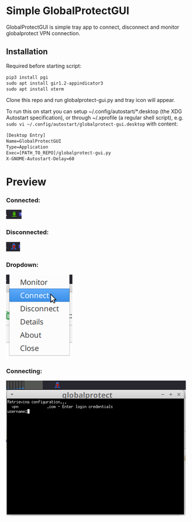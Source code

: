 # Simple GlobalProtectGUI
 
GlobalProtectGUI is simple tray app to connect, disconnect and monitor 
globalprotect VPN connection.

## Installation

Required before starting script:
```
pip3 install pgi
sudo apt install gir1.2-appindicator3
sudo apt install xterm
```

Clone this repo and run globalprotect-gui.py and tray icon will appear.

To run this on start you can setup  ~/.config/autostart/*.desktop (the XDG Autostart specification), 
or through ~/.xprofile (a regular shell script),
e.g.
`sudo vi ~/.config/autostart/globalprotect-gui.desktop`
with content:
```
[Desktop Entry]
Name=GlobalProtectGUI
Type=Application
Exec=[PATH_TO_REPO]/globalprotect-gui.py
X-GNOME-Autostart-Delay=60
```
# Preview

### Connected:
![Connected](docs/connected.png)

### Disconnected:
![Disconnected](docs/disconnected.png)

### Dropdown:
![Dropdown](docs/dropdown.png)

### Connecting:
![Connecting](docs/connecting.png)